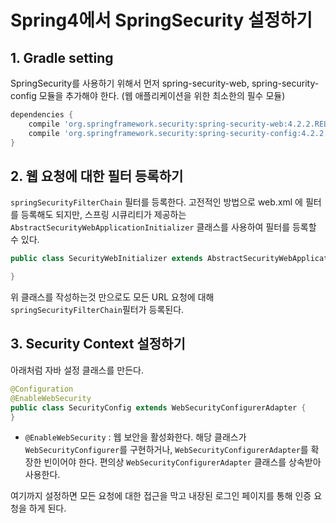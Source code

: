 # Spring4에서 SpringSecurity 설정하기

## 1. Gradle setting
SpringSecurity를 사용하기 위해서 먼저 spring-security-web, spring-security-config 모듈을 추가해야 한다. (웹 애플리케이션을 위한 최소한의 필수 모듈)
```groovy
dependencies {
	compile 'org.springframework.security:spring-security-web:4.2.2.RELEASE'
	compile 'org.springframework.security:spring-security-config:4.2.2.RELEASE'
}
```

## 2. 웹 요청에 대한 필터 등록하기
`springSecurityFilterChain` 필터를 등록한다. 고전적인 방법으로 web.xml 에 필터를 등록해도 되지만, 스프링 시큐리티가 제공하는 `AbstractSecurityWebApplicationInitializer` 클래스를 사용하여 필터를 등록할 수 있다.
```java
public class SecurityWebInitializer extends AbstractSecurityWebApplicationInitializer {

}
```
위 클래스를 작성하는것 만으로도 모든 URL 요청에 대해 `springSecurityFilterChain`필터가 등록된다.

## 3. Security Context 설정하기
아래처럼 자바 설정 클래스를 만든다.
```java
@Configuration
@EnableWebSecurity
public class SecurityConfig extends WebSecurityConfigurerAdapter {
}
```
- `@EnableWebSecurity` : 웹 보안을 활성화한다. 해당 클래스가 `WebSecurityConfigurer`를 구현하거나, `WebSecurityConfigurerAdapter`를 확장한 빈이어야 한다. 편의상 `WebSecurityConfigurerAdapter` 클래스를 상속받아 사용한다.

여기까지 설정하면 모든 요청에 대한 접근을 막고 내장된 로그인 페이지를 통해 인증 요청을 하게 된다.